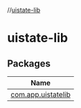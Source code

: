 //[uistate-lib](index.md)

# uistate-lib

## Packages

| Name |
|---|
| [com.app.uistatelib](uistate-lib/com.app.uistatelib/index.md) |
